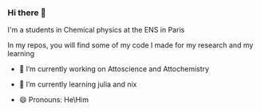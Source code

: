 ### Hi there 👋

I'm a students in Chemical physics at the ENS in Paris

In my repos, you will find some of my code I made for my research and my learning

- 🔭 I’m currently working on Attoscience and Attochemistry
- 🌱 I’m currently learning julia and nix
  
- 😄 Pronouns: He\Him
